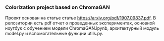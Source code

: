 ### Colorization project based on ChromaGAN

Проект основан на статье статье https://arxiv.org/pdf/1907.09837.pdf.
В репозитории есть pdf отчет о проведенных экспериментах, основной ноутбук с обучением модели ChromaGAN.ipynb, архитектурный модуль model.py и вспомогательные функции utils.py.

